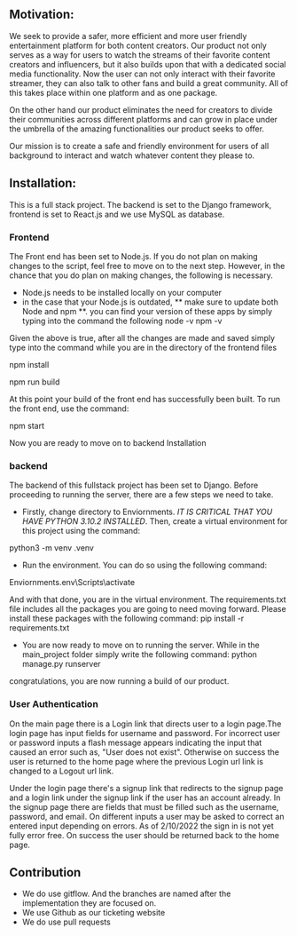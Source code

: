 

## Motivation:

We seek to provide a safer, more efficient and more user friendly entertainment platform for both content creators. Our product not only serves as a way for users to watch the streams of their favorite content creators and influencers, but it also builds upon that with a dedicated social media functionality. Now the user can not only interact with their favorite streamer, they can also talk to other fans and build a great community. All of this takes place within one platform and as one package.

On the other hand our product eliminates the need for creators to divide their communities across different platforms and can grow in place under the umbrella of the amazing functionalities our product seeks to offer.

Our mission is to create a safe and friendly environment for users of all background to interact and watch whatever content they please to.

## Installation:
This is a full stack project. The backend is set to the Django framework, frontend is set to React.js and we use MySQL as database.

### Frontend
The Front end has been set to Node.js. If you do not plan on making changes to the script, feel free to move on to the next step. However, in the chance that you do plan on making changes, the following is necessary.
- Node.js needs to be installed locally on your computer
- in the case that your Node.js is outdated, ** make sure to update both Node and npm **. you can find your version of these apps by simply typing into the command the following
node -v
npm -v

Given the above is true, after all the changes are made and saved simply type into the command while you are in the directory of the frontend files

npm install

npm run build


At this point your build of the front end has successfully been built.
To run the front end, use the command:

npm start

Now you are ready to move on to backend Installation

### backend
The backend of this fullstack project has been set to Django. Before proceeding to running the server, there are a few steps we need to take.

- Firstly, change directory to Enviornments. *IT IS CRITICAL THAT YOU HAVE PYTHON 3.10.2 INSTALLED*. Then, create a virtual environment for this project using the command:

python3 -m venv .venv

- Run the environment. You can do so using the following command:

Enviornments\.env\Scripts\activate

And with that done, you are in the virtual environment. 
The requirements.txt file includes all the packages you are going to need moving forward. Please install these packages with the following command:
pip install -r requirements.txt

- You are now ready to move on to running the server. While in the main_project folder simply write the following command:
python manage.py runserver


congratulations, you are now running a build of our product.


### User Authentication

On the main page there is a Login link that directs user to a login page.The login page has input fields for username and password. For incorrect user or password inputs a flash message appears indicating the input that caused an error such as, "User does not exist". Otherwise on success the user is returned to the home page where the previous Login url link is changed to a Logout url link.

Under the login page there's a signup link that redirects to the signup page and a login link under the signup link if the user has an account already. In the signup page there are fields that must be filled such as the username, password, and email. On different inputs a user may be asked to correct an entered input depending on errors. As of 2/10/2022 the sign in is not yet fully error free. On success the user should be returned back to the home page.

## Contribution
- We do use gitflow. And the branches are named after the implementation they are focused on.
- We use Github as our ticketing website
- We do use pull requests




